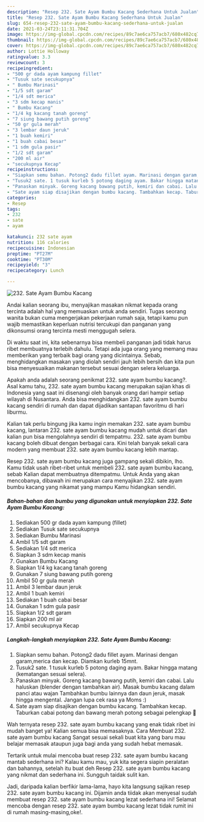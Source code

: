 ```yaml
---
description: "Resep 232. Sate Ayam Bumbu Kacang Sederhana Untuk Jualan"
title: "Resep 232. Sate Ayam Bumbu Kacang Sederhana Untuk Jualan"
slug: 654-resep-232-sate-ayam-bumbu-kacang-sederhana-untuk-jualan
date: 2021-03-24T23:11:31.704Z
image: https://img-global.cpcdn.com/recipes/89c7ae6ca757acb7/680x482cq70/232-sate-ayam-bumbu-kacang-foto-resep-utama.jpg
thumbnail: https://img-global.cpcdn.com/recipes/89c7ae6ca757acb7/680x482cq70/232-sate-ayam-bumbu-kacang-foto-resep-utama.jpg
cover: https://img-global.cpcdn.com/recipes/89c7ae6ca757acb7/680x482cq70/232-sate-ayam-bumbu-kacang-foto-resep-utama.jpg
author: Lottie Holloway
ratingvalue: 3.3
reviewcount: 3
recipeingredient:
- "500 gr dada ayam kampung fillet"
- "Tusuk sate secukupnya"
- " Bumbu Marinasi"
- "1/5 sdt garam"
- "1/4 sdt merica"
- "3 sdm kecap manis"
- " Bumbu Kacang"
- "1/4 kg kacang tanah goreng"
- "7 siung bawang putih goreng"
- "50 gr gula merah"
- "3 lembar daun jeruk"
- "1 buah kemiri"
- "1 buah cabai besar"
- "1 sdm gula pasir"
- "1/2 sdt garam"
- "200 ml air"
- "secukupnya Kecap"
recipeinstructions:
- "Siapkan semu bahan. Potong2 dadu fillet ayam. Marinasi dengan garam,merica dan kecap. Diamkan kurleb 15mnt."
- "Tusuk2 sate. 1 tusuk kurleb 5 potong daging ayam. Bakar hingga matang (kematangan sesuai selera)."
- "Panaskan minyak. Goreng kacang bawang putih, kemiri dan cabai. Lalu haluskan (blender dengan tambahkan air). Masak bumbu kacang dalam panci atau wajan Tambahkan bumbu lainnya dan daun jeruk, masak hingga mengental. Jangan lupa cek rasa ya Moms :)"
- "Sate ayam siap disajikan dengan bumbu kacang. Tambahkan kecap. Taburkan cabai potong dan bawang merah potong sebagai pelengkap 🥰"
categories:
- Resep
tags:
- 232
- sate
- ayam

katakunci: 232 sate ayam 
nutrition: 116 calories
recipecuisine: Indonesian
preptime: "PT27M"
cooktime: "PT30M"
recipeyield: "3"
recipecategory: Lunch

---
```



![232. Sate Ayam Bumbu Kacang](https://img-global.cpcdn.com/recipes/89c7ae6ca757acb7/680x482cq70/232-sate-ayam-bumbu-kacang-foto-resep-utama.jpg)

Andai kalian seorang ibu, menyajikan masakan nikmat kepada orang tercinta adalah hal yang memuaskan untuk anda sendiri. Tugas seorang  wanita bukan cuma mengerjakan pekerjaan rumah saja, tetapi kamu pun wajib memastikan keperluan nutrisi tercukupi dan panganan yang dikonsumsi orang tercinta mesti menggugah selera.

Di waktu  saat ini, kita sebenarnya bisa membeli panganan jadi tidak harus ribet membuatnya terlebih dahulu. Tetapi ada juga orang yang memang mau memberikan yang terbaik bagi orang yang dicintainya. Sebab, menghidangkan masakan yang diolah sendiri jauh lebih bersih dan kita pun bisa menyesuaikan makanan tersebut sesuai dengan selera keluarga. 



Apakah anda adalah seorang penikmat 232. sate ayam bumbu kacang?. Asal kamu tahu, 232. sate ayam bumbu kacang merupakan sajian khas di Indonesia yang saat ini disenangi oleh banyak orang dari hampir setiap wilayah di Nusantara. Anda bisa menghidangkan 232. sate ayam bumbu kacang sendiri di rumah dan dapat dijadikan santapan favoritmu di hari liburmu.

Kalian tak perlu bingung jika kamu ingin memakan 232. sate ayam bumbu kacang, lantaran 232. sate ayam bumbu kacang mudah untuk dicari dan kalian pun bisa mengolahnya sendiri di tempatmu. 232. sate ayam bumbu kacang boleh dibuat dengan berbagai cara. Kini telah banyak sekali cara modern yang membuat 232. sate ayam bumbu kacang lebih mantap.

Resep 232. sate ayam bumbu kacang juga gampang sekali dibikin, lho. Kamu tidak usah ribet-ribet untuk membeli 232. sate ayam bumbu kacang, sebab Kalian dapat membuatnya ditempatmu. Untuk Anda yang akan mencobanya, dibawah ini merupakan cara menyajikan 232. sate ayam bumbu kacang yang nikamat yang mampu Kamu hidangkan sendiri.

<!--inarticleads1-->

##### Bahan-bahan dan bumbu yang digunakan untuk menyiapkan 232. Sate Ayam Bumbu Kacang:

1. Sediakan 500 gr dada ayam kampung (fillet)
1. Sediakan Tusuk sate secukupnya
1. Sediakan  Bumbu Marinasi
1. Ambil 1/5 sdt garam
1. Sediakan 1/4 sdt merica
1. Siapkan 3 sdm kecap manis
1. Gunakan  Bumbu Kacang
1. Siapkan 1/4 kg kacang tanah goreng
1. Gunakan 7 siung bawang putih goreng
1. Ambil 50 gr gula merah
1. Ambil 3 lembar daun jeruk
1. Ambil 1 buah kemiri
1. Sediakan 1 buah cabai besar
1. Gunakan 1 sdm gula pasir
1. Siapkan 1/2 sdt garam
1. Siapkan 200 ml air
1. Ambil secukupnya Kecap




<!--inarticleads2-->

##### Langkah-langkah menyiapkan 232. Sate Ayam Bumbu Kacang:

1. Siapkan semu bahan. Potong2 dadu fillet ayam. Marinasi dengan garam,merica dan kecap. Diamkan kurleb 15mnt.
1. Tusuk2 sate. 1 tusuk kurleb 5 potong daging ayam. Bakar hingga matang (kematangan sesuai selera).
1. Panaskan minyak. Goreng kacang bawang putih, kemiri dan cabai. Lalu haluskan (blender dengan tambahkan air). Masak bumbu kacang dalam panci atau wajan Tambahkan bumbu lainnya dan daun jeruk, masak hingga mengental. Jangan lupa cek rasa ya Moms :)
1. Sate ayam siap disajikan dengan bumbu kacang. Tambahkan kecap. Taburkan cabai potong dan bawang merah potong sebagai pelengkap 🥰




Wah ternyata resep 232. sate ayam bumbu kacang yang enak tidak ribet ini mudah banget ya! Kalian semua bisa memasaknya. Cara Membuat 232. sate ayam bumbu kacang Sangat sesuai sekali buat kita yang baru mau belajar memasak ataupun juga bagi anda yang sudah hebat memasak.

Tertarik untuk mulai mencoba buat resep 232. sate ayam bumbu kacang mantab sederhana ini? Kalau kamu mau, yuk kita segera siapin peralatan dan bahannya, setelah itu buat deh Resep 232. sate ayam bumbu kacang yang nikmat dan sederhana ini. Sungguh taidak sulit kan. 

Jadi, daripada kalian berfikir lama-lama, hayo kita langsung sajikan resep 232. sate ayam bumbu kacang ini. Dijamin anda tiidak akan menyesal sudah membuat resep 232. sate ayam bumbu kacang lezat sederhana ini! Selamat mencoba dengan resep 232. sate ayam bumbu kacang lezat tidak rumit ini di rumah masing-masing,oke!.

